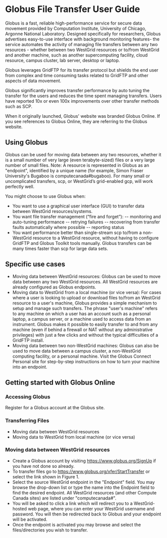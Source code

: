 # Globus File Transfer User Guide

Globus is a fast, reliable high-performance service for secure data movement provided by Computation Institute, University of Chicago, Argonne National Laboratory. Designed specifically for researchers, Globus advertises easy-to-use interface with background monitoring features- the service automates the activity of managing file transfers between any two resources - whether between two WestGrid resources or to/from WestGrid and another machine, such as another supercomputing facility, cloud resource, campus cluster, lab server, desktop or laptop.

Globus leverages GridFTP for its transfer protocol but shields the end user from complex and time consuming tasks related to GridFTP and other aspects of data movement.

Globus significantly improves transfer performance by auto tuning the transfer for the users and reduces the time spent managing transfers. Users have reported 10x or even 100x improvements over other transfer methods such as SCP.

When it originally launched, Globus' website was branded Globus Online. If you see references to Globus Online, they are referring to the Globus website.
## Using Globus 

Globus can be used for moving data between any two resources, whether it is a small number of very large (even terabyte-sized) files or a very large number of small files. Note: A resource is represented in Globus as an "endpoint", identified by a unique name (for example, Simon Fraser University's Bugaboo is computecanada#bugaboo). For many small or uncomplicated transfers, scp, or WestGrid’s grid-enabled gcp, will work perfectly well.

You might choose to use Globus when:

- You want to use a graphical user interface (GUI) to transfer data between WestGrid resources/systems.
- You want file transfer management (“fire and forget”):
-- monitoring and auto-tuning performance
-- retrying failures
-- recovering from transfer faults automatically where possible
-- reporting status
- You want performance better than single-stream scp to/from a non-WestGrid resource to a WestGrid resource, without having to configure GridFTP and Globus Toolkit tools manually. Globus transfers can be many times faster than scp for large data sets.

## Specific use cases

- Moving data between WestGrid resources: Globus can be used to move data between any two WestGrid resources. All WestGrid resources are already configured as Globus endpoints.
- Moving data to WestGrid from a local machine (or vice versa): For cases where a user is looking to upload or download files to/from an WestGrid resource to a user's machine, Globus provides a simple mechanism to setup and manage such transfers. The phrase "user's machine" refers to any machine on which a user has an account such as a personal laptop, a campus server, or a machine used to access data from an instrument. Globus makes it possible to easily transfer to and from any machine (even if behind a firewall or NAT without any administrative privileges) with just a few clicks and without the typical difficulties of a GridFTP install.
- Moving data between two non-WestGrid machines: Globus can also be used to move data between a campus cluster, a non-WestGrid computing facility, or a personal machine. Visit the Globus Connect Personal site for step-by-step instructions on how to turn your machine into an endpoint.

## Getting started with Globus Online

### Accessing Globus

Register for a Globus account at the Globus site.

### Transferring Files

- Moving data between WestGrid resources
- Moving data to WestGrid from local machine (or vice versa)

### Moving data between WestGrid resources

- Create a Globus account by visiting https://www.globus.org/SignUp if you have not done so already.
- To transfer files go to https://www.globus.org/xfer/StartTransfer or select the link shown in Figure 1.
- Select the source WestGrid endpoint in the "Endpoint" field. You may browse the drop-down list or type the name into the Endpoint field to find the desired endpoint. All WestGrid resources (and other Compute Canada sites) are listed under "computecanada#".  
- You will be asked to click a link which will redirect you to a WestGrid-hosted web page, where you can enter your WestGrid username and password. You will then be redirected back to Globus and your endpoint will be activated.
- Once the endpoint is activated you may browse and select the files/directories you wish to transfer.

